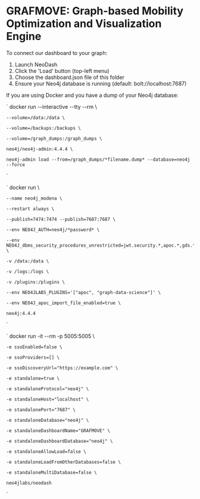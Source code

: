 # GRAFMOVE: Graph-based Mobility Optimization and Visualization Engine

To connect our dashboard to your graph:
1. Launch NeoDash
2. Click the 'Load' button (top-left menu)
3. Choose the dashboard.json file of this folder
4. Ensure your Neo4j database is running (default: bolt://localhost:7687)


If you are using Docker and you have a dump of your Neo4j database:



`
docker run --interactive --tty --rm \

    --volume=/data:/data \

    --volume=/backups:/backups \

    --volume=/graph_dumps:/graph_dumps \

    neo4j/neo4j-admin:4.4.4 \

    neo4j-admin load --from=/graph_dumps/*filename.dump* --database=neo4j --force
`


`
docker run \

	--name neo4j_modena \

	--restart always \
    
	--publish=7474:7474 --publish=7687:7687 \
	
	--env NEO4J_AUTH=neo4j/*password* \
	
	--env NEO4J_dbms_security_procedures_unrestricted=jwt.security.*,apoc.*,gds.*,spatial.* \

	-v /data:/data \

	-v /logs:/logs \
	
	-v /plugins:/plugins \

	--env NEO4JLABS_PLUGINS='["apoc", "graph-data-science"]' \
	
	--env NEO4J_apoc_import_file_enabled=true \

    neo4j:4.4.4
`

`
docker run  -it --rm -p 5005:5005 \

    -e ssoEnabled=false \

    -e ssoProviders=[] \

    -e ssoDiscoveryUrl="https://example.com" \

    -e standalone=true \

    -e standaloneProtocol="neo4j" \

    -e standaloneHost="localhost" \

    -e standalonePort="7687" \

    -e standaloneDatabase="neo4j" \

    -e standaloneDashboardName="GRAFMOVE" \

    -e standaloneDashboardDatabase="neo4j" \

    -e standaloneAllowLoad=false \

    -e standaloneLoadFromOtherDatabases=false \

    -e standaloneMultiDatabase=false \

    neo4jlabs/neodash
`
